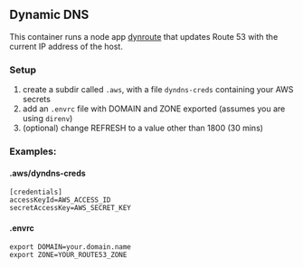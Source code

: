 ## Dynamic DNS

This container runs a node app [dynroute](https://github.com/alessioalex/dynroute) that updates Route 53 with the current 
IP address of the host.

### Setup

1. create a subdir called `.aws`, with a file `dyndns-creds` containing your AWS secrets
2. add an `.envrc` file with DOMAIN and ZONE exported (assumes you are using `direnv`)
3. (optional) change REFRESH to a value other than 1800 (30 mins)

### Examples:

#### .aws/dyndns-creds

```
[credentials]
accessKeyId=AWS_ACCESS_ID
secretAccessKey=AWS_SECRET_KEY
```

#### .envrc

```
export DOMAIN=your.domain.name
export ZONE=YOUR_ROUTE53_ZONE
```

####


